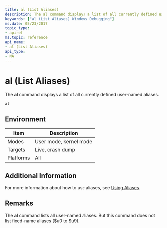 ```yaml
---
title: al (List Aliases)
description: The al command displays a list of all currently defined user-named aliases.
keywords: ["al (List Aliases) Windows Debugging"]
ms.date: 05/23/2017
topic_type:
- apiref
ms.topic: reference
api_name:
- al (List Aliases)
api_type:
- NA
---
```


# al (List Aliases)


The **al** command displays a list of all currently defined user-named aliases.

```dbgcmd
al
```

## <span id="ddk_cmd_list_aliases_dbg"></span><span id="DDK_CMD_LIST_ALIASES_DBG"></span>


## Environment

|  Item  | Description          |
|--------|----------------------|
|Modes   |User mode, kernel mode|
|Targets |Live, crash dump      |
|Platforms|All                  |

 

## Additional Information

For more information about how to use aliases, see [Using Aliases](using-aliases.md).

## Remarks

The **al** command lists all user-named aliases. But this command does not list fixed-name aliases ($u0 to $u9).

 

 





